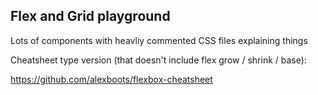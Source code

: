 ## Flex and Grid playground 

Lots of components with heavliy commented CSS files explaining things

Cheatsheet type version (that doesn't include flex grow / shrink / base):

https://github.com/alexboots/flexbox-cheatsheet
